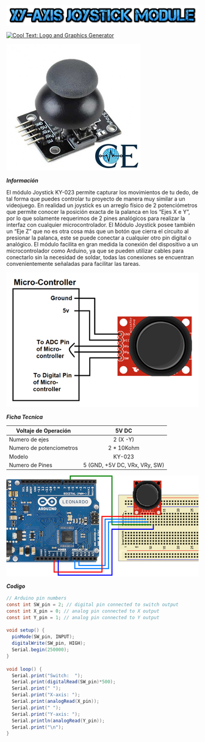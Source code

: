 ![](cooltext364932737621736.png)

<a href="http://cooltext.com" target="_top"><img src="https://cooltext.com/images/ct_pixel.gif" width="80" height="15" alt="Cool Text: Logo and Graphics Generator" border="0" /></a>

![](DUAL_AXIS_XY_JOYSTICK-02.jpg)

***Información***

El módulo Joystick KY-023 permite capturar los movimientos de tu dedo, de tal forma que puedes controlar tu proyecto de manera muy similar a un videojuego. En realidad un joystick es un arreglo físico de 2 potenciómetros que permite conocer la posición exacta de la palanca en los “Ejes X e Y”, por lo que solamente requerimos de 2 pines analógicos para realizar la interfaz con cualquier microcontrolador. El Módulo Joystick posee también un “Eje Z” que no es otra cosa más que un botón que cierra el circuito al presionar la palanca, este se puede conectar a cualquier otro pin digital o analógico. El módulo facilita en gran medida la conexión del dispositivo a un microcontrolador como Arduino, ya que se pueden utilizar cables para conectarlo sin la necesidad de soldar, todas las conexiones se encuentran convenientemente señaladas para facilitar las tareas.

![](Joystick-Module-connection-with-Micro-controller.png)

***Ficha Tecnica***

| Voltaje de Operación     |             5V DC             |
|--------------------------|:-----------------------------:|
|      Numero de ejes      |            2 (X -Y)           |
| Numero de potenciometros |           2 * 10Kohm          |
|          Modelo          |             KY-023            |
|      Numero de Pines     | 5 (GND, +5V DC, VRx, VRy, SW) |

![](Joystick.PNG)

***Codigo***

```java
// Arduino pin numbers
const int SW_pin = 2; // digital pin connected to switch output
const int X_pin = 0; // analog pin connected to X output
const int Y_pin = 1; // analog pin connected to Y output

void setup() {
  pinMode(SW_pin, INPUT);
  digitalWrite(SW_pin, HIGH);
  Serial.begin(250000);
}

void loop() {
  Serial.print("Switch:  ");
  Serial.print(digitalRead(SW_pin)*500);
  Serial.print(" ");
  Serial.print("X-axis: ");
  Serial.print(analogRead(X_pin));
  Serial.print(" ");
  Serial.print("Y-axis: ");
  Serial.println(analogRead(Y_pin));
  Serial.print("\n");
}
```

